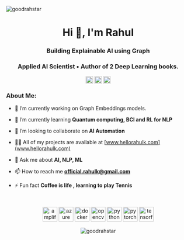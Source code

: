 <p align="left"> <img src="https://komarev.com/ghpvc/?username=goodrahstar" alt="goodrahstar" /> </p>

<h1 align="center">Hi 👋, I'm Rahul</h1>
<h3 align="center">Building Explainable AI using Graph </h3>
<h3 align="center">Applied AI Scientist • Author of 2 Deep Learning books.</h3>

<p align="center">
<a href="https://twitter.com/hellorahulk" target="blank"><img align="center" src="https://cdn.jsdelivr.net/npm/simple-icons@3.0.1/icons/twitter.svg" alt="hellorahulk" height="20" width="20" /></a>
<a href="https://linkedin.com/in/hellorahulk" target="blank"><img align="center" src="https://cdn.jsdelivr.net/npm/simple-icons@3.0.1/icons/linkedin.svg" alt="hellorahulk" height="20" width="20" /></a>
<a href="https://medium.com/@hellorahulk" target="blank"><img align="center" src="https://cdn.jsdelivr.net/npm/simple-icons@3.0.1/icons/medium.svg" alt="hellorahulk" height="20" width="20" /></a>
</p>

### About Me:
- 🔭 I’m currently working on Graph Embeddings models.

- 🌱 I’m currently learning **Quantum computing, BCI and RL for NLP**

- 👯 I’m looking to collaborate on **AI Automation**

- 👨‍💻 All of my projects are available at [www.hellorahulk.com](www.hellorahulk.com)

- 💬 Ask me about **AI, NLP, ML**

- 📫 How to reach me **official.rahulk@gmail.com**

- ⚡ Fun fact **Coffee is life , learning to play Tennis**

<br/>

<p align="center"><img src="https://docs.amplify.aws/assets/logo-dark.svg" alt="amplify" width="40" height="40"/> 
  <img src="https://www.vectorlogo.zone/logos/microsoft_azure/microsoft_azure-icon.svg" alt="azure" width="40" height="40"/> 
  <img src="https://devicons.github.io/devicon/devicon.git/icons/docker/docker-original-wordmark.svg" alt="docker" width="40" height="40"/> 
  <img src="https://www.vectorlogo.zone/logos/opencv/opencv-icon.svg" alt="opencv" width="40" height="40"/> 
  <img src="https://devicons.github.io/devicon/devicon.git/icons/python/python-original.svg" alt="python" width="40" height="40"/> 
  <img src="https://www.vectorlogo.zone/logos/pytorch/pytorch-icon.svg" alt="pytorch" width="40" height="40"/> 
  <img src="https://www.vectorlogo.zone/logos/tensorflow/tensorflow-icon.svg" alt="tensorflow" width="40" height="40"/> 
  
<br/>
<p align="center"> <img src=https://github-readme-stats.vercel.app/api?username=goodrahstar&show_icons=true alt="goodrahstar" /> </p>
